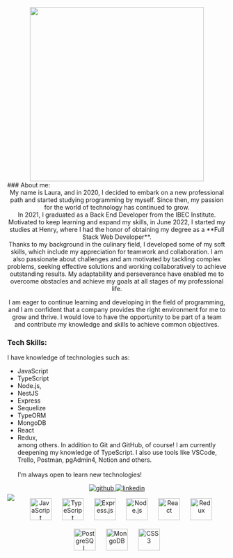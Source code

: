 <div align="center">
<img src="https://rishavanand.github.io/static/images/greetings.gif" align="center" style="width: 400px" />
</div>  
### About me:    
<div align="center">My name is Laura, and in 2020, I decided to embark on a new professional path and started studying programming by myself. Since then, my passion for the world of technology has continued to grow. </div>  
<div align="center"> In 2021, I graduated as a Back End Developer from the IBEC Institute. Motivated to keep learning and expand my skills, in June 2022, I started my studies at Henry, where I had the honor of obtaining my degree as a **Full Stack Web Developer**.
</div>  

<div align="center">Thanks to my background in the culinary field, I developed some of my soft skills, which include my appreciation for teamwork and collaboration. I am also passionate about challenges and am motivated by tackling complex problems, seeking effective solutions and working collaboratively to achieve outstanding results. My adaptability and perseverance have enabled me to overcome obstacles and achieve my goals at all stages of my professional life.

I am eager to continue learning and developing in the field of programming, and I am confident that a company provides the right environment for me to grow and thrive. I would love to have the opportunity to be part of a team and contribute my knowledge and skills to achieve common objectives.</div>  
  
### Tech Skills:  

I have knowledge of technologies such as: 
- JavaScript
- TypeScript
- Node.js,
- NestJS
- Express
- Sequelize
- TypeORM
- MongoDB
- React
- Redux, <br/>among others. In addition to Git and GitHub, of course! I am currently deepening my knowledge of TypeScript. I also use tools like VSCode, Trello, Postman, pgAdmin4, Notion and others. <br/><br/>
I'm always open to learn new technologies!  
  

<div align="center">
<a href="https://github.com/lauracolof" target="_blank">
<img src=https://img.shields.io/badge/github-%2324292e.svg?&style=for-the-badge&logo=github&logoColor=white alt=github style="margin-bottom: 5px;" />
</a>
<a href="https://linkedin.com/in/lauracolof" target="_blank">
<img src=https://img.shields.io/badge/linkedin-%231E77B5.svg?&style=for-the-badge&logo=linkedin&logoColor=white alt=linkedin style="margin-bottom: 5px;" />
</a>  
</div>  
  

<img src="https://github-readme-stats.vercel.app/api/top-langs/?username=lauracolof&hide_border=true&layout=compact" align="left" />  

<div align="center">  
<a href="https://www.javascript.com/" target="_blank"><img style="margin: 10px" src="https://profilinator.rishav.dev/skills-assets/javascript-original.svg" alt="JavaScript" height="50" /></a>  
<a href="https://www.typescriptlang.org/" target="_blank"><img style="margin: 10px" src="https://profilinator.rishav.dev/skills-assets/typescript-original.svg" alt="TypeScript" height="50" /></a>  
<a href="https://expressjs.com/" target="_blank"><img style="margin: 10px" src="https://profilinator.rishav.dev/skills-assets/express-original-wordmark.svg" alt="Express.js" height="50" /></a>  
<a href="https://nodejs.org/" target="_blank"><img style="margin: 10px" src="https://profilinator.rishav.dev/skills-assets/nodejs-original-wordmark.svg" alt="Node.js" height="50" /></a>  
<a href="https://reactjs.org/" target="_blank"><img style="margin: 10px" src="https://profilinator.rishav.dev/skills-assets/react-original-wordmark.svg" alt="React" height="50" /></a>  
<a href="https://redux.js.org/" target="_blank"><img style="margin: 10px" src="https://profilinator.rishav.dev/skills-assets/redux-original.svg" alt="Redux" height="50" /></a>  
<a href="https://www.postgresql.org/" target="_blank"><img style="margin: 10px" src="https://profilinator.rishav.dev/skills-assets/postgresql-original-wordmark.svg" alt="PostgreSQL" height="50" /></a>  
<a href="https://www.mongodb.com/" target="_blank"><img style="margin: 10px" src="https://profilinator.rishav.dev/skills-assets/mongodb-original-wordmark.svg" alt="MongoDB" height="50" /></a>  
<a href="https://www.w3schools.com/css/" target="_blank"><img style="margin: 10px" src="https://profilinator.rishav.dev/skills-assets/css3-original-wordmark.svg" alt="CSS3" height="50" /></a>  
</div>  

<br/>  
